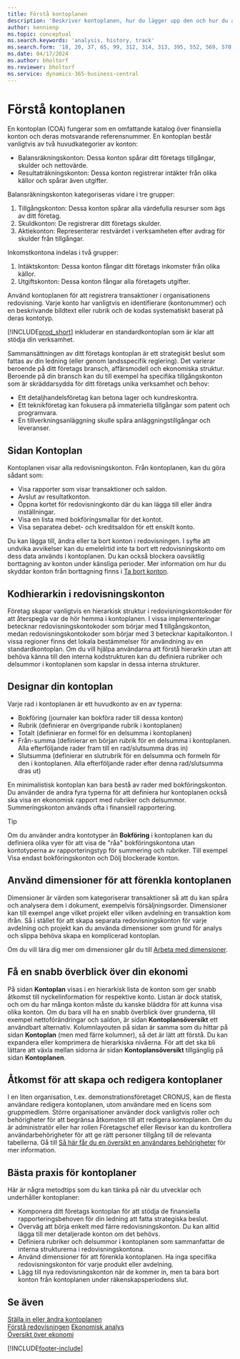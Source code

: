 ```yaml
---
title: Förstå kontoplanen
description: 'Beskriver kontoplanen, hur du lägger upp den och hur du använder den.'
author: kennienp
ms.topic: conceptual
ms.search.keywords: 'analysis, history, track'
ms.search.form: '18, 20, 37, 65, 99, 312, 314, 313, 395, 552, 569, 570, 634, 790, 791, 1158'
ms.date: 04/17/2024
ms.author: bholtorf
ms.reviewer: bholtorf
ms.service: dynamics-365-business-central
---
```


# <a name="understanding-the-chart-of-accounts"></a>Förstå kontoplanen

En kontoplan (COA) fungerar som en omfattande katalog över finansiella konton och deras motsvarande referensnummer. En kontoplan består vanligtvis av två huvudkategorier av konton:

- Balansräkningskonton: Dessa konton spårar ditt företags tillgångar, skulder och nettovärde.
- Resultaträkningskonton: Dessa konton registrerar intäkter från olika källor och spårar även utgifter.

Balansräkningskonton kategoriseras vidare i tre grupper:

1. Tillgångskonton: Dessa konton spårar alla värdefulla resurser som ägs av ditt företag.
1. Skuldkonton: De registrerar ditt företags skulder.
1. Aktiekonton: Representerar restvärdet i verksamheten efter avdrag för skulder från tillgångar.

Inkomstkontona indelas i två grupper:

1. Intäktskonton: Dessa konton fångar ditt företags inkomster från olika källor.
1. Utgiftskonton: Dessa konton fångar alla företagets utgifter.

Använd kontoplanen för att registrera transaktioner i organisationens redovisning. Varje konto har vanligtvis en identifierare (kontonummer) och en beskrivande bildtext eller rubrik och de kodas systematiskt baserat på deras kontotyp.

[!INCLUDE[prod_short](includes/prod_short.md)] inkluderar en standardkontoplan som är klar att stödja din verksamhet.

Sammansättningen av ditt företags kontoplan är ett strategiskt beslut som fattas av din ledning (eller genom landsspecifik reglering). Det varierar beroende på ditt företags bransch, affärsmodell och ekonomiska struktur. Beroende på din bransch kan du till exempel ha specifika tillgångskonton som är skräddarsydda för ditt företags unika verksamhet och behov:

* Ett detaljhandelsföretag kan betona lager och kundreskontra.
* Ett teknikföretag kan fokusera på immateriella tillgångar som patent och programvara.
* En tillverkningsanläggning skulle spåra anläggningstillgångar och leveranser.

## <a name="the-chart-of-accounts-page"></a>Sidan Kontoplan

Kontoplanen visar alla redovisningskonton. Från kontoplanen, kan du göra sådant som:  

* Visa rapporter som visar transaktioner och saldon.  
* Avslut av resultatkonton.  
* Öppna kortet för redovisningkonto där du kan lägga till eller ändra inställningar.  
* Visa en lista med bokföringsmallar för det kontot.
* Visa separatea debet- och kreditsaldon för ett enskilt konto.

Du kan lägga till, ändra eller ta bort konton i redovisningen. I syfte att undvika avvikelser kan du emelelrtid inte ta bort ett redovisningskonto om dess data används i kontoplanen. Du kan också blockera oavsiktlig borttagning av konton under känsliga perioder. Mer information om hur du skyddar konton från borttagning finns i [Ta bort konton](finance-setup-chart-accounts.md#delete-accounts).  

## <a name="the-code-hierarchy-in-gl-accounts"></a>Kodhierarkin i redovisningskonton

Företag skapar vanligtvis en hierarkisk struktur i redovisningskontokoder för att återspegla var de hör hemma i kontoplanen. I vissa implementeringar betecknar redovisningskontokoder som börjar med **1** tillgångskonton, medan redovisningskontokoder som börjar med 3 betecknar kapitalkonton. I vissa regioner finns det lokala bestämmelser för användning av en standardkontoplan. Om du vill hjälpa användarna att förstå hierarkin utan att behöva känna till den interna kodstrukturen kan du definiera rubriker och delsummor i kontoplanen som kapslar in dessa interna strukturer.

## <a name="designing-your-chart-of-accounts"></a>Designar din kontoplan

Varje rad i kontoplanen är ett huvudkonto av en av typerna:

* Bokföring (journaler kan bokföra rader till dessa konton)
* Rubrik (definierar en övergripande rubrik i kontoplanen)
* Totalt (definierar en formel för en delsumma i kontoplanen)
* Från-summa (definierar en början rubrik för en delsumma i kontoplanen. Alla efterföljande rader fram till en rad/slutsumma dras in)
* Slutsumma (definierar en slutrubrik för en delsumma och formeln för den i kontoplanen. Alla efterföljande rader efter denna rad/slutsumma dras ut)

En minimalistisk kontoplan kan bara bestå av rader med bokföringskonton. Du använder de andra fyra typerna för att definiera hur kontoplanen också ska visa en ekonomisk rapport med rubriker och delsummor. Summeringskonton används ofta i finansiell rapportering.

> [!TIP]
> Om du använder andra kontotyper än **Bokföring** i kontoplanen kan du definiera olika vyer för att visa de "råa" bokföringskontona utan kontotyperna av rapporteringstyp för summering och rubriker. Till exempel Visa endast bokföringskonton och Dölj blockerade konton.

## <a name="use-dimensions-to-simplify-your-chart-of-accounts"></a>Använd dimensioner för att förenkla kontoplanen

Dimensioner är värden som kategoriserar transaktioner så att du kan spåra och analysera dem i dokument, exempelvis försäljningsorder. Dimensioner kan till exempel ange vilket projekt eller vilken avdelning en transaktion kom ifrån. Så i stället för att skapa separata redovisningskonton för varje avdelning och projekt kan du använda dimensioner som grund för analys och slippa behöva skapa en komplicerad kontoplan.

Om du vill lära dig mer om dimensioner går du till [Arbeta med dimensioner](finance-dimensions.md).

## <a name="get-a-quick-overview-of-your-finances"></a>Få en snabb överblick över din ekonomi

På sidan **Kontoplan** visas i en hierarkisk lista de konton som ger snabb åtkomst till nyckelinformation för respektive konto. Listan är dock statisk, och om du har många konton måste du kanske bläddra för att kunna visa olika konton. Om du bara vill ha en snabb överblick över grunderna, till exempel nettoförändringar och saldon, är sidan **Kontoplansöversikt** ett användbart alternativ. Kolumnlayouten på sidan är samma som du hittar på sidan **Kontoplan** (men med färre kolumner), så det är lätt att förstå. Du kan expandera eller komprimera de hierarkiska nivåerna. För att det ska bli lättare att växla mellan sidorna är sidan **Kontoplansöversikt** tillgänglig på sidan **Kontoplanen**.

## <a name="access-to-create-and-edit-the-chart-of-accounts"></a>Åtkomst för att skapa och redigera kontoplaner

I en liten organisation, t.ex. demonstrationsföretaget CRONUS, kan de flesta användare redigera kontoplanen, utom användare med en licens som gruppmedlem. Större organisationer använder dock vanligtvis roller och behörigheter för att begränsa åtkomsten till att redigera kontoplanen. Om du är administratör eller har rollen Företagschef eller Revisor kan du kontrollera användarbehörigheter för att ge rätt personer tillgång till de relevanta tabellerna. Gå till [Så här får du en översikt en användares behörigheter](ui-define-granular-permissions.md#get-an-overview-of-a-users-permissions) för mer information.  


<!-- ## Standard chart of accounts in different regions
Uncomment when we have more examples added to our localization documentation

Some regions have defined standards for the chart of accounts structure you should use in your company. 

Here are some examples of such standards that have been implemented in localized versions of [!INCLUDE[prod_short](includes/prod_short.md)]:

* [Standard chart of accounts in Denmark](localfunctionality/denmark/how-to-set-up-standard-coa.md)
-->

## <a name="chart-of-accounts-best-practices"></a>Bästa praxis för kontoplaner

Här är några metodtips som du kan tänka på när du utvecklar och underhåller kontoplaner:

* Komponera ditt företags kontoplan för att stödja de finansiella rapporteringsbehoven för din ledning att fatta strategiska beslut.
* Överväg att börja enkelt med färre redovisningskonton. Du kan alltid lägga till mer detaljerade konton om det behövs.
* Definiera rubriker och delsummor i kontoplanen som sammanfattar de interna strukturerna i redovisningskontona.
* Använd dimensioner för att förenkla kontoplanen. Ha inga specifika redovisningskonton för varje produkt eller avdelning.
* Lägg till nya redovisningskonton när de kommer in, men ta bara bort konton från kontoplanen under räkenskapsperiodens slut.

## <a name="see-also"></a>Se även

[Ställa in eller ändra kontoplanen](finance-setup-chart-accounts.md)  
[Förstå redovisningen](finance-general-ledger.md)
[Ekonomisk analys](bi.md)  
[Översikt över ekonomi](finance.md)  

[!INCLUDE[footer-include](includes/footer-banner.md)]
